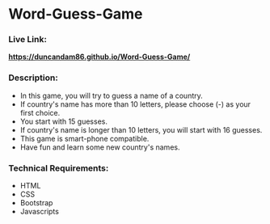 # Word-Guess-Game

### Live Link:
**https://duncandam86.github.io/Word-Guess-Game/**

### Description:
* In this game, you will try to guess a name of a country.
* If country's name has more than 10 letters, please choose (-) as your first choice.
* You start with 15 guesses.
* If country's name is longer than 10 letters, you will start with 16 guesses.
* This game is smart-phone compatible.
* Have fun and learn some new country's names.

### Technical Requirements:
* HTML
* CSS
* Bootstrap
* Javascripts

